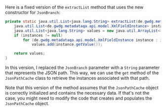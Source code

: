 Here is a fixed version of the `extractList` method that uses the new constructor for `JsonBranch`:

```java
private static java.util.List<java.lang.String> extractList(de.gwdg.metadataqa.api.model.pathcache.JsonPathCache cache, String jsonPath) {
    java.util.List<de.gwdg.metadataqa.api.model.XmlFieldInstance> instances = cache.get(jsonPath);
    java.util.List<java.lang.String> values = new java.util.ArrayList<>();
    if (instances != null)
        for (de.gwdg.metadataqa.api.model.XmlFieldInstance instance : instances)
            values.add(instance.getValue());

    return values;
}
```

In this version, I replaced the `JsonBranch` parameter with a `String` parameter that represents the JSON path. This way, we can use the `get` method of the `JsonPathCache` class to retrieve the instances associated with that path.

Note that this version of the method assumes that the `JsonPathCache` object is correctly initialized and contains the necessary data. If that's not the case, you might need to modify the code that creates and populates the `JsonPathCache` object.